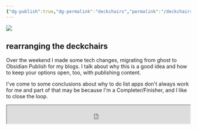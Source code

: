```yaml
---
{"dg-publish":true,"dg-permalink":"deckchairs","permalink":"/deckchairs/","dgPassFrontmatter":true,"created":"","updated":""}
---
```



![](https://source.unsplash.com/zkxhh_qvH3U/1900x1200)

## rearranging the deckchairs

Over the weekend I made some tech changes, migrating from ghost to Obsidian Publish for my blogs. I talk about why this is a good idea and how to keep your options open, too, with publishing content.

I've come to some conclusions about why to do list apps don't always work for me and part of that may be because I'm a Completer/Finisher, and I like to close the loop.

<iframe src="https://drive.google.com/file/d/1l6mjVO52VTG3zrwugOhsXnjsmE3gInLp/preview" width="500" height="50" allow="autoplay"></iframe>